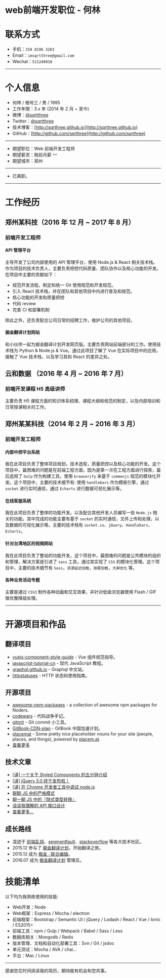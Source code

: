 # web前端开发职位 - 何林

# 联系方式

- 手机：`159 8196 3283`
- Email：`imsqrtthree@gmail.com`
- Wechat：`511249910`

---

# 个人信息

 - 何林 / 根号三 / 男 / 1995
 - 工作年限：3.x 年 (2014 年 2 月 ~ 至今)
 - 微博：[@sqrtthree](http://weibo.com/sqrtthree)
 - Twitter：[@sqrtthree](https://twitter.com/sqrtthree)
 - 技术博客：[http://sqrthree.github.io](http://sqrthree.github.io)
 - GitHub：[http://github.com/sqrthree](http://github.com/sqrthree)

---

 - 期望职位：Web 前端开发工程师
 - 期望薪资：税前月薪 `**`
 - 期望城市：郑州

---

 - 已离职。

---

# 工作经历

## 郑州某科技（2016 年 12 月 ~ 2017 年 8 月）

### 前端开发工程师

#### API 管理平台

主导开发了公司内部使用的 API 管理平台，使用 Node.js & React 相关技术栈。作为项目的技术负责人，主要负责把控代码质量、团队协作以及核心功能的开发。在项目中主要的贡献如下：

- 规范开发流程，制定和统一 Git 使用规范和开发规范。
- 引入 React 技术栈，并在团队和其他项目中内进行普及和规范。
- 核心功能的开发和质量把控
- 代码 review
- 完善 CI 和部署机制

除此之外，还负责配合公司日常的招聘工作，维护公司的其他项目。

#### 掘金翻译计划网站

和小伙伴一起为掘金翻译计划开发网页版。主要负责网站前端部分的工作。使用技术栈为 Python & Node.js & Vue。通过此项目了解了 Vue 在实际项目中的应用，接触了 Vue 技术栈，以及学习其和 React 的差异之处。

## 云和数据 （2016 年 4 月 ~ 2016 年 7 月）

### 前端开发课程 H5 高级讲师

主要负责 H5 课程方面的知识体系梳理、课程大纲和规范的制定，以及内部培训和日常授课相关的工作。

## 郑州某某科技（2014 年 2 月 ~ 2016 年 3 月）

### 前端开发工程师

#### 内部中控平台系统

我在此项目负责了整体项目规划，技术选型，质量把控以及核心功能的开发。这个项目中，最困难的问题是在前端工程方面，因为是第一次在工程方面进行探索，最后选用了 `Gulp` 作为构建工具，使用 `browserify` 来基于 `commonjs` 规范的模块化开发。这个项目中，主要的技术细节有: 使用 `handlebars` 作为模板引擎，通过 `socket` 进行实时通信，通过 `Echarts` 进行数据可视化展示等。

#### 在线客服系统

我在此项目负责了整体的功能开发。以及配合其他开发人员编写一些 `Node.js`  相关的功能。其中完成的功能主要有基于 `socket` 的实时通信，文件上传和处理，以及数据的可视化展示等。主要的技术栈有 `socket.io`、`jQuery`、`Handlebars`、`Echarts`。

#### 针对台湾地区的视频网站

我在此项目负责了整站的功能开发，这个项目中，最困难的问题是公共模块的组织和管理，解决方案是引进了 `sass` 工具，通过其实现了 `CSS` 的模块化管理。这个项目中，主要的技术细节有 `Sass`，`资源延迟加载`，`按需加载`，`大屏优化` 等。

#### 各种业务活动专题

主要是通过 `CSS3` 制作各种动画和交互效果，并针对低级浏览器使用 Flash / GIF 做优雅降级处理。

---

# 开源项目和作品

## 翻译项目

- [vuejs-component-style-guide](https://github.com/sqrthree/vuejs-component-style-guide) - Vue 组件规范指导。
- [javascript-tutorial-cn](https://github.com/iliakan/javascript-tutorial-cn) - 现代 JavaScript 教程。
- [graphql.github.io](https://github.com/xitu/graphql.github.io) - Graphql 中文站。
- [httpstatuses](https://github.com/sqrthree/httpstatuses) - HTTP 状态码使用指南。

## 开源项目

- [awesome-npm-packages](https://github.com/sqrthree/awesome-npm-packages) - a collection of awesome npm packages for Noders.
- [codewars](https://github.com/sqrthree/codewars) - 代码战争手记。
- [gitmit](https://github.com/sqrthree/gitmit) - Git commit 小工具。
- [GitBook-CDN-plan](https://github.com/sqrthree/GitBook-CDN-plan) - GitBook 中国加速计划。
- [placemat](https://github.com/sqrthree/placemat) - Some pretty nice placeholder nouns for your site (people, places, and things), powered by [placem.at](https://placem.at/).
- [查看更多](https://github.com/sqrthree?tab=repositories)

## 技术文章

- [[译] 一个关于 Styled Components 的五分钟介绍](https://github.com/sqrthree/sqrthree.github.io/issues/11)
- [[译] jQuery 3.0 终于发布啦！](http://blog.sqrtthree.com/2016/06/13/jQuery-3-0-Final-Released/)
- [[译] 在 Chrome 开发者工具中调试 node.js](http://blog.sqrtthree.com/2016/02/29/debugging-nodejs-in-chrome-devtools/)
- [聊聊 JS 中的严格模式](http://blog.sqrtthree.com/2015/10/09/strict-mode/)
- [聊一聊 JS 中的『隐式类型转换』](https://github.com/sqrthree/sqrthree.github.io/issues/5)
- [谈谈我理解的 API 接口设计](http://blog.sqrtthree.com/2015/09/08/api/)
- [查看更多...](https://github.com/sqrthree/sqrthree.github.io/issues)

## 成长路线

- 混迹于 [前端乱炖](http://www.html-js.com/card/799)、[segmentfault](http://segmentfault.com/u/sqrtthree)、[stackoverflow](http://stackoverflow.com/) 等各大技术社区。
- 2015.12 参与了 [掘金翻译计划](https://github.com/xitu/gold-miner)，开始翻译之旅。
- 2015.12 成为 [掘金 · 联合编辑](http://gold.xitu.io/about)。
- 2016.07 成为 [掘金翻译计划](https://github.com/xitu/gold-miner) 管理员。

# 技能清单

以下均为我熟练使用的技能:

- Web开发：Node
- Web框架：Express / Mocha / electron
- 前端框架：Bootstrap / Semantic UI / jQuery / Lodash / React / Vue / Ionic / ES2015+
- 前端工具：npm / Gulp / Webpack / Babel / Sass / Less
- 数据库相关：Mongodb / Redis
- 版本管理、文档和自动化部署工具：Svn / Git / jsdoc
- 单元测试：Mocha / AVA / chai...
- 平台：Mac / Linux

---

感谢您花时间阅读我的简历，期待能有机会和您共事。

